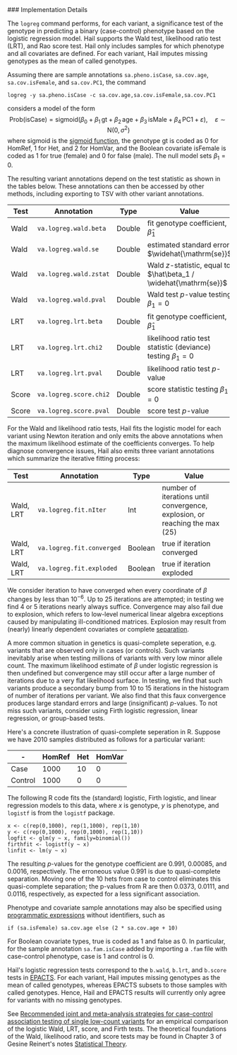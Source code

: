 <div class="cmdhead"></div>

<div class="description"></div>

<div class="synopsis"></div>

<div class="options"></div>

<div class="cmdsubsection">
### Implementation Details

The `logreg` command performs, for each variant, a significance test of the genotype in predicting a binary (case-control) phenotype based on the logistic regression model. Hail supports the Wald test, likelihood ratio test (LRT), and Rao score test. Hail only includes samples for which phenotype and all covariates are defined. For each variant, Hail imputes missing genotypes as the mean of called genotypes.

Assuming there are sample annotations `sa.pheno.isCase`, `sa.cov.age`, `sa.cov.isFemale`, and `sa.cov.PC1`, the command
```
logreg -y sa.pheno.isCase -c sa.cov.age,sa.cov.isFemale,sa.cov.PC1
```
considers a model of the form
$$
\mathrm{Prob}(\mathrm{isCase}) = \mathrm{sigmoid}(\beta_0 + \beta_1 \, \mathrm{gt} + \beta_2 \, \mathrm{age} + \beta_3 \, \mathrm{isMale} + \beta_4 \, \mathrm{PC1} + \varepsilon), \quad \varepsilon \sim \mathrm{N}(0, \sigma^2)
$$
where $\mathrm{sigmoid}$ is the [sigmoid function](https://en.wikipedia.org/wiki/Sigmoid_function), the genotype $\mathrm{gt}$ is coded as $0$ for HomRef, $1$ for Het, and $2$ for HomVar, and the Boolean covariate $\mathrm{isFemale}$ is coded as $1$ for true (female) and $0$ for false (male). The null model sets $\beta_1 = 0$.

The resulting variant annotations depend on the test statistic as shown in the tables below. These annotations can then be accessed by other methods, including exporting to TSV with other variant annotations.

Test | Annotation | Type | Value
---|---|---|---
Wald | `va.logreg.wald.beta` | Double | fit genotype coefficient, $\hat\beta_1$
Wald | `va.logreg.wald.se` | Double | estimated standard error, $\widehat{\mathrm{se}}$ 
Wald | `va.logreg.wald.zstat` | Double | Wald $z$-statistic, equal to $\hat\beta_1 / \widehat{\mathrm{se}}$
Wald | `va.logreg.wald.pval` | Double | Wald test $p$-value testing $\beta_1 = 0$
LRT | `va.logreg.lrt.beta` | Double | fit genotype coefficient, $\hat\beta_1$
LRT | `va.logreg.lrt.chi2` | Double | likelihood ratio test statistic (deviance) testing $\beta_1 = 0$
LRT | `va.logreg.lrt.pval` | Double | likelihood ratio test $p$-value
Score | `va.logreg.score.chi2` | Double | score statistic testing $\beta_1 = 0$
Score | `va.logreg.score.pval` | Double | score test $p$-value

For the Wald and likelihood ratio tests, Hail fits the logistic model for each variant using Newton iteration and only emits the above annotations when the maximum likelihood estimate of the coefficients converges. To help diagnose convergence issues, Hail also emits three variant annotations which summarize the iterative fitting process:

Test | Annotation | Type | Value
---|---|---|---
Wald, LRT | `va.logreg.fit.nIter` | Int | number of iterations until convergence, explosion, or reaching the max (25)
Wald, LRT | `va.logreg.fit.converged` | Boolean | true if iteration converged
Wald, LRT | `va.logreg.fit.exploded` | Boolean | true if iteration exploded

We consider iteration to have converged when every coordinate of $\beta$ changes by less than $10^{-6}$. Up to 25 iterations are attempted; in testing we find 4 or 5 iterations nearly always suffice. Convergence may also fail due to explosion, which refers to low-level numerical linear algebra exceptions caused by manipulating ill-conditioned matrices. Explosion may result from (nearly) linearly dependent covariates or complete [separation](https://en.wikipedia.org/wiki/Separation_(statistics)).

A more common situation in genetics is quasi-complete seperation, e.g. variants that are observed only in cases (or controls). Such variants inevitably arise when testing millions of variants with very low minor allele count. The maximum likelihood estimate of $\beta$ under logistic regression is then undefined but convergence may still occur after a large number of iterations due to a very flat likelihood surface. In testing, we find that such variants produce a secondary bump from 10 to 15 iterations in the histogram of number of iterations per variant. We also find that this faux convergence produces large standard errors and large (insignificant) $p$-values. To not miss such variants, consider using Firth logistic regression, linear regression, or group-based tests. 

Here's a concrete illustration of quasi-complete seperation in R. Suppose we have 2010 samples distributed as follows for a particular variant:

\- | HomRef | Het | HomVar
---|---|---|---
Case | 1000 | 10 | 0
Control | 1000 | 0 | 0

The following R code fits the (standard) logistic, Firth logistic, and linear regression models to this data, where $x$ is genotype, $y$ is phenotype, and `logistf` is from the `logistf` package.
```
x <- c(rep(0,1000), rep(1,1000), rep(1,10)
y <- c(rep(0,1000), rep(0,1000), rep(1,10))
logfit <- glm(y ~ x, family=binomial())
firthfit <- logistf(y ~ x)
linfit <- lm(y ~ x)
```
The resulting $p$-values for the genotype coefficient are $0.991$, $0.00085$, and $0.0016$, respectively. The erroneous value $0.991$ is due to quasi-complete separation. Moving one of the 10 hets from case to control eliminates this quasi-complete separation; the p-values from R are then $0.0373$, $0.0111$, and $0.0116$, respectively, as expected for a less significant association.

Phenotype and covariate sample annotations may also be specified using [programmatic expressions](intro.html#HailExpressionLanguage) without identifiers, such as
```
if (sa.isFemale) sa.cov.age else (2 * sa.cov.age + 10)
```
For Boolean covariate types, true is coded as 1 and false as 0. In particular, for the sample annotation `sa.fam.isCase` added by importing a `.fam` file with case-control phenotype, case is $1$ and control is $0$.

Hail's logistic regression tests correspond to the `b.wald`, `b.lrt`, and `b.score` tests in [EPACTS](http://genome.sph.umich.edu/wiki/EPACTS#Single_Variant_Tests). For each variant, Hail imputes missing genotypes as the mean of called genotypes, whereas EPACTS subsets to those samples with called genotypes. Hence, Hail and EPACTS results will currently only agree for variants with no missing genotypes.

See [Recommended joint and meta-analysis strategies for case-control association testing of single low-count variants](http://www.ncbi.nlm.nih.gov/pmc/articles/PMC4049324/) for an empirical comparison of the logistic Wald, LRT, score, and Firth tests. The theoretical foundations of the Wald, likelihood ratio, and score tests may be found in Chapter 3 of Gesine Reinert's notes [Statistical Theory](http://www.stats.ox.ac.uk/~reinert/stattheory/theoryshort09.pdf).
</div>
